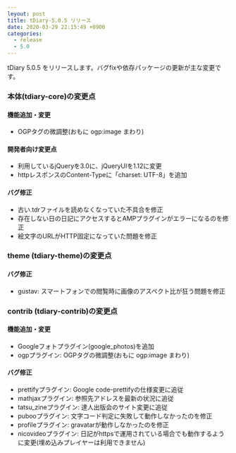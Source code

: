 ```yaml
---
leyout: post
title: tDiary-5.0.5 リリース
date: 2020-03-29 22:15:49 +0900
categories:
  - release
  - 5.0
---
```

tDiary 5.0.5 をリリースします。バグfixや依存パッケージの更新が主な変更です。

### 本体(tdiary-core)の変更点

#### 機能追加・変更
* OGPタグの微調整(おもに ogp:image まわり)

#### 開発者向け変更点
* 利用しているjQueryを3.0に、jQueryUIを1.12に変更
* httpレスポンスのContent-Typeに「charset: UTF-8」を追加

#### バグ修正
* 古い.tdrファイルを読めなくなっていた不具合を修正
* 存在しない日の日記にアクセスするとAMPプラグインがエラーになるのを修正
* 絵文字のURLがHTTP固定になっていた問題を修正

### theme (tdiary-theme)の変更点

#### バグ修正
* gustav: スマートフォンでの閲覧時に画像のアスペクト比が狂う問題を修正

### contrib (tdiary-contrib)の変更点

#### 機能追加・変更
* Googleフォトプラグイン(google_photos)を追加
* ogpプラグイン: OGPタグの微調整(おもに ogp:image まわり)

#### バグ修正
* prettifyプラグイン: Google code-prettifyの仕様変更に追従
* mathjaxプラグイン: 参照先アドレスを最新の状況に追従
* tatsu_zineプラグイン: 達人出版会のサイト変更に追従
* pubooプラグイン: 文字コード判定に失敗して動作しなかったのを修正
* profileプラグイン: gravatarが動作しなかったのを修正
* nicovideoプラグイン: 日記がhttpsで運用されている場合でも動作するように変更(埋め込みプレイヤーは利用できません)


